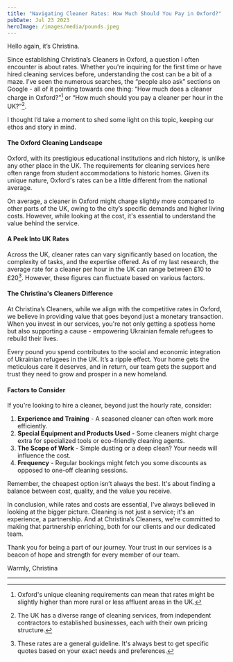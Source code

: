 ```yaml
---
title: "Navigating Cleaner Rates: How Much Should You Pay in Oxford?"
pubDate: Jul 23 2023
heroImage: /images/media/pounds.jpeg
---
```

Hello again, it’s Christina.

Since establishing Christina’s Cleaners in Oxford, a question I often encounter is about rates. Whether you're inquiring for the first time or have hired cleaning services before, understanding the cost can be a bit of a maze. I’ve seen the numerous searches, the “people also ask” sections on Google - all of it pointing towards one thing: “How much does a cleaner charge in Oxford?”[^1^] or “How much should you pay a cleaner per hour in the UK?”[^2^].

I thought I’d take a moment to shed some light on this topic, keeping our ethos and story in mind.

#### The Oxford Cleaning Landscape

Oxford, with its prestigious educational institutions and rich history, is unlike any other place in the UK. The requirements for cleaning services here often range from student accommodations to historic homes. Given its unique nature, Oxford's rates can be a little different from the national average.

On average, a cleaner in Oxford might charge slightly more compared to other parts of the UK, owing to the city’s specific demands and higher living costs. However, while looking at the cost, it's essential to understand the value behind the service.

#### A Peek Into UK Rates

Across the UK, cleaner rates can vary significantly based on location, the complexity of tasks, and the expertise offered. As of my last research, the average rate for a cleaner per hour in the UK can range between £10 to £20[^3^]. However, these figures can fluctuate based on various factors.

#### The Christina's Cleaners Difference

At Christina’s Cleaners, while we align with the competitive rates in Oxford, we believe in providing value that goes beyond just a monetary transaction. When you invest in our services, you're not only getting a spotless home but also supporting a cause - empowering Ukrainian female refugees to rebuild their lives.

Every pound you spend contributes to the social and economic integration of Ukrainian refugees in the UK. It’s a ripple effect. Your home gets the meticulous care it deserves, and in return, our team gets the support and trust they need to grow and prosper in a new homeland.

#### Factors to Consider

If you're looking to hire a cleaner, beyond just the hourly rate, consider:

1. **Experience and Training** - A seasoned cleaner can often work more efficiently.
2. **Special Equipment and Products Used** - Some cleaners might charge extra for specialized tools or eco-friendly cleaning agents.
3. **The Scope of Work** - Simple dusting or a deep clean? Your needs will influence the cost.
4. **Frequency** - Regular bookings might fetch you some discounts as opposed to one-off cleaning sessions.

Remember, the cheapest option isn’t always the best. It's about finding a balance between cost, quality, and the value you receive.

In conclusion, while rates and costs are essential, I've always believed in looking at the bigger picture. Cleaning is not just a service; it's an experience, a partnership. And at Christina’s Cleaners, we're committed to making that partnership enriching, both for our clients and our dedicated team.

Thank you for being a part of our journey. Your trust in our services is a beacon of hope and strength for every member of our team.

Warmly,
Christina

- - -

[^1^]: Oxford's unique cleaning requirements can mean that rates might be slightly higher than more rural or less affluent areas in the UK.

[^2^]: The UK has a diverse range of cleaning services, from independent contractors to established businesses, each with their own pricing structure.

[^3^]: These rates are a general guideline. It's always best to get specific quotes based on your exact needs and preferences.